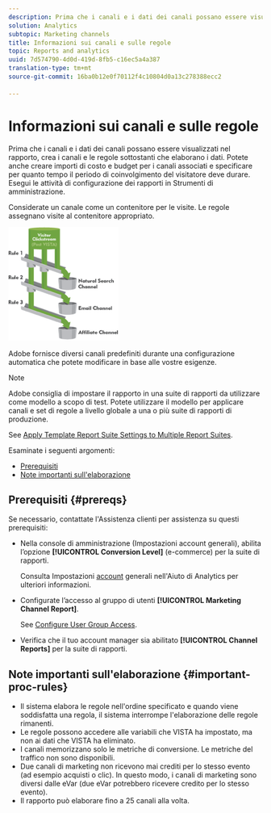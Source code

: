 ```yaml
---
description: Prima che i canali e i dati dei canali possano essere visualizzati nel rapporto, crea i canali e le regole sottostanti che elaborano i dati. Potete anche creare importi di costo e budget per i canali associati e specificare per quanto tempo il periodo di coinvolgimento del visitatore deve durare. Esegui le attività di configurazione dei rapporti in Strumenti di amministrazione.
solution: Analytics
subtopic: Marketing channels
title: Informazioni sui canali e sulle regole
topic: Reports and analytics
uuid: 7d574790-4d0d-419d-8fb5-c16ec5a4a387
translation-type: tm+mt
source-git-commit: 16ba0b12e0f70112f4c10804d0a13c278388ecc2

---
```



# Informazioni sui canali e sulle regole

Prima che i canali e i dati dei canali possano essere visualizzati nel rapporto, crea i canali e le regole sottostanti che elaborano i dati. Potete anche creare importi di costo e budget per i canali associati e specificare per quanto tempo il periodo di coinvolgimento del visitatore deve durare. Esegui le attività di configurazione dei rapporti in Strumenti di amministrazione.

Considerate un canale come un contenitore per le visite. Le regole assegnano visite al contenitore appropriato.

![](assets/buckets_2.png)

Adobe fornisce diversi canali predefiniti durante una configurazione [](/help/components/c-marketing-channels/c-channel-autosetup.md) automatica che potete modificare in base alle vostre esigenze.

>[!NOTE]
>
>Adobe consiglia di impostare il rapporto in una suite di rapporti da utilizzare come modello a scopo di test. Potete utilizzare il modello per applicare canali e set di regole a livello globale a una o più suite di rapporti di produzione.
>
>See [Apply Template Report Suite Settings to Multiple Report Suites](/help/components/c-marketing-channels/t-template.md).

Esaminate i seguenti argomenti:

* [Prerequisiti](/help/components/c-marketing-channels/c-channels-rules.md#prereqs)
* [Note importanti sull'elaborazione](/help/components/c-marketing-channels/c-channels-rules.md#important-proc-rules)

## Prerequisiti {#prereqs}

Se necessario, contattate l'Assistenza clienti per assistenza su questi prerequisiti:

* Nella console di amministrazione (Impostazioni account generali), abilita l’opzione **[!UICONTROL Conversion Level]** (e-commerce) per la suite di rapporti.

   Consulta Impostazioni [account](https://marketing.adobe.com/resources/help/en_US/reference/general_acct_settings_admin.html) generali nell'Aiuto di Analytics per ulteriori informazioni.

* Configurate l’accesso al gruppo di utenti **[!UICONTROL Marketing Channel Report]**.

   See [Configure User Group Access](/help/components/c-marketing-channels/t-user-groups.md).

* Verifica che il tuo account manager sia abilitato **[!UICONTROL Channel Reports]** per la suite di rapporti.

## Note importanti sull'elaborazione {#important-proc-rules}

* Il sistema elabora le regole nell'ordine specificato e quando viene soddisfatta una regola, il sistema interrompe l'elaborazione delle regole rimanenti.
* Le regole possono accedere alle variabili che VISTA ha impostato, ma non ai dati che VISTA ha eliminato.
* I canali memorizzano solo le metriche di conversione. Le metriche del traffico non sono disponibili.
* Due canali di marketing non ricevono mai crediti per lo stesso evento (ad esempio acquisti o clic). In questo modo, i canali di marketing sono diversi dalle eVar (due eVar potrebbero ricevere credito per lo stesso evento).
* Il rapporto può elaborare fino a 25 canali alla volta.

